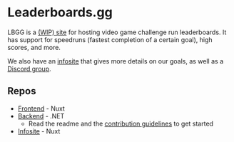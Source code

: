# Leaderboards.gg

LBGG is a [(WIP) site](https://lbgg.netlify.app) for hosting video game challenge run leaderboards. It has support for speedruns (fastest completion of a certain goal), high scores, and more.

We also have an [infosite](https://info.leaderboards.gg) that gives more details on our goals, as well as a [Discord group](https://discord.gg/d3JD8nsD).

## Repos

* [Frontend](https://github.com/leaderboardsgg/leaderboard-site) - Nuxt
* [Backend](https://github.com/leaderboardsgg/leaderboard-backend) - .NET
    * Read the readme and the [contribution guidelines](github.com/leaderboardsgg/leaderboard-backend/wiki#for-contributing) to get started
* [Infosite](https://github.com/leaderboardsgg/infosite) - Nuxt
